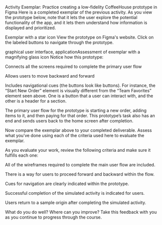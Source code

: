 Activity Exemplar: Practice creating a low-fidelity CoffeeHouse prototype in Figma
Here is a completed exemplar of the previous activity. As you view the prototype below, note that it lets the user explore the potential functionality of the app, and it lets them understand how information is displayed and prioritized.

Exemplar with a star icon 
View the prototype on Figma's website. Click on the labeled buttons to navigate through the prototype.

graphical user interface, applicationAssessment of exemplar with a magnifying glass icon
Notice how this prototype: 

Connects all the screens required to complete the primary user flow

Allows users to move backward and forward

Includes navigational cues (the buttons look like buttons). For instance, the “Start New Order” element is visually different from the “Team Favorites” element seen above. One is a button that a user can interact with, and the other is a header for a section. 

The primary user flow for the prototype is starting a new order, adding items to it, and then paying for that order. This prototype’s task also has an end and sends users back to the home screen after completion. 

Now compare the exemplar above to your completed deliverable. Assess what you’ve done using each of the criteria used here to evaluate the exemplar. 

As you evaluate your work, review the following criteria and make sure it fulfills each one:

All of the wireframes required to complete the main user flow are included.

There is a way for users to proceed forward and backward within the flow.

Cues for navigation are clearly indicated within the prototype.

Successful completion of the simulated activity is indicated for users.

Users return to a sample origin after completing the simulated activity.

What do you do well? Where can you improve? Take this feedback with you as you continue to progress through the course.